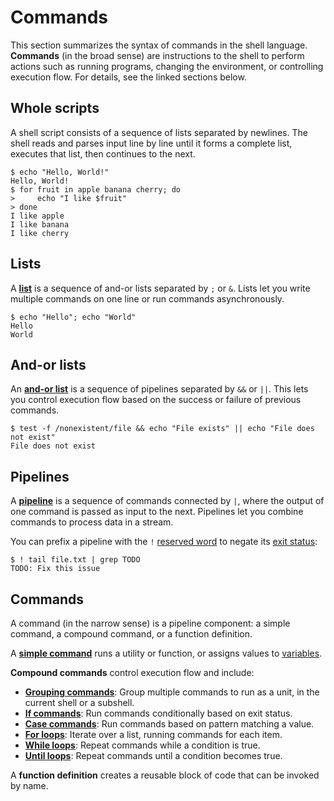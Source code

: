 # Commands

This section summarizes the syntax of commands in the shell language. **Commands** (in the broad sense) are instructions to the shell to perform actions such as running programs, changing the environment, or controlling execution flow. For details, see the linked sections below.

## Whole scripts

A shell script consists of a sequence of lists separated by newlines. The shell reads and parses input line by line until it forms a complete list, executes that list, then continues to the next.

```shell
$ echo "Hello, World!"
Hello, World!
$ for fruit in apple banana cherry; do
>     echo "I like $fruit"
> done
I like apple
I like banana
I like cherry
```

## Lists

A [**list**](lists.md) is a sequence of and-or lists separated by `;` or `&`. Lists let you write multiple commands on one line or run commands asynchronously.

```shell
$ echo "Hello"; echo "World"
Hello
World
```

## And-or lists

An [**and-or list**](exit_status.md#and-or-lists) is a sequence of pipelines separated by `&&` or `||`. This lets you control execution flow based on the success or failure of previous commands.

```shell
$ test -f /nonexistent/file && echo "File exists" || echo "File does not exist"
File does not exist
```

## Pipelines

A [**pipeline**](pipelines.md) is a sequence of commands connected by `|`, where the output of one command is passed as input to the next. Pipelines let you combine commands to process data in a stream.

You can prefix a pipeline with the `!` [reserved word](../words/keywords.md) to negate its [exit status](exit_status.md):

```shell,no_run
$ ! tail file.txt | grep TODO
TODO: Fix this issue
```

## Commands

A command (in the narrow sense) is a pipeline component: a simple command, a compound command, or a function definition.

A [**simple command**](simple.md) runs a utility or function, or assigns values to [variables](../parameters/variables.md).

**Compound commands** control execution flow and include:

- [**Grouping commands**](grouping.md): Group multiple commands to run as a unit, in the current shell or a subshell.
- [**If commands**](exit_status.md#if-commands): Run commands conditionally based on exit status.
- [**Case commands**](case.md): Run commands based on pattern matching a value.
- [**For loops**](loops.md#for-loops): Iterate over a list, running commands for each item.
- [**While loops**](loops.md#while-and-until-loops): Repeat commands while a condition is true.
- [**Until loops**](loops.md#while-and-until-loops): Repeat commands until a condition becomes true.

<!-- TODO: Double bracket command -->

A **function definition** creates a reusable block of code that can be invoked by name.
